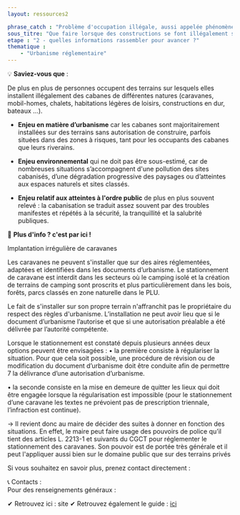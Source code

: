 ```yaml
---
layout: ressources2

phrase_catch : "Problème d'occupation illégale, aussi appelée phénomène de cabanisation"
sous_titre: "Que faire lorsque des constructions se font illégalement sur des terrains privés"
etape : "2 - quelles informations rassembler pour avancer ?"
thematique :
    - "Urbanisme réglementaire"
---
```

  
💡 **Saviez-vous que** :  

De plus en plus de personnes occupent des terrains sur lesquels elles installent illégalement des cabanes de différentes natures (caravanes, mobil-homes, chalets, habitations légères de loisirs, constructions en dur, bateaux …). 

- **Enjeu en matière d’urbanisme** car les cabanes sont majoritairement installées sur des terrains sans autorisation de construire, parfois situées dans des zones à risques, tant pour les occupants des cabanes que leurs riverains.


- **Enjeu environnemental** qui ne doit pas être sous-estimé, car de nombreuses situations s’accompagnent d'une pollution des sites cabanisés, d’une dégradation progressive des paysages ou d’atteintes aux espaces naturels et sites classés. 


- **Enjeu relatif aux atteintes à l'ordre public** de plus en plus souvent relevé : la cabanisation se traduit assez souvent par des troubles manifestes et répétés à la sécurité, la tranquillité et la salubrité publiques. 


🚀 **Plus d'info ? c'est par ici !**  
  
Implantation irrégulière de caravanes

Les caravanes ne peuvent s'installer que sur des aires réglementées, adaptées et identifiées dans les documents d’urbanisme. Le stationnement de caravane est interdit dans les secteurs où le camping isolé et la création de terrains de camping sont proscrits et plus particulièrement dans les bois, forêts, parcs classés en zone naturelle dans le PLU.
 
Le fait de s'installer sur son propre terrain n'affranchit pas le propriétaire du respect des règles d'urbanisme. L’installation ne peut avoir lieu que si le document d’urbanisme l’autorise et que si une autorisation préalable a été délivrée par l’autorité compétente.

Lorsque le stationnement est constaté depuis plusieurs années deux options peuvent être envisagées :
• la première consiste à régulariser la situation. Pour que cela soit possible, une procédure de révision ou de modification du document d’urbanisme doit être conduite afin de permettre 7 la délivrance d’une autorisation d’urbanisme. 

• la seconde consiste en la mise en demeure de quitter les lieux qui doit être engagée lorsque la régularisation est impossible (pour le stationnement d’une caravane les textes ne prévoient pas de prescription triennale, l’infraction est continue).

→ Il revient donc au maire de décider des suites à donner en fonction des situations. En effet, le maire peut faire usage des pouvoirs de police qu’il tient des articles L. 2213-1 et suivants du CGCT pour réglementer le stationnement des caravanes. Son pouvoir est de portée très générale et il peut l'appliquer aussi bien sur le domaine public que sur des terrains privés


Si vous souhaitez en savoir plus, prenez contact directement  : 
  
📞 Contacts :    
Pour des renseignements généraux : 


✔ Retrouvez ici  : site
✔ Retrouvez également le guide  : [ici]() 
